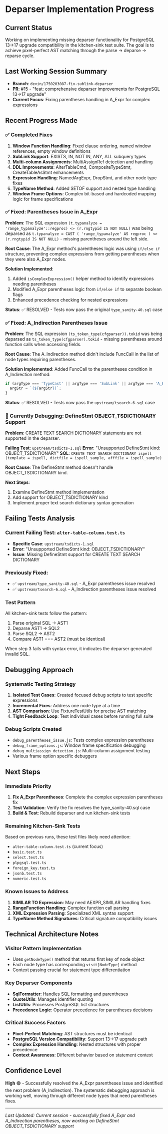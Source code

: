 # Deparser Implementation Progress

## Current Status
Working on implementing missing deparser functionality for PostgreSQL 13→17 upgrade compatibility in the kitchen-sink test suite. The goal is to achieve pixel-perfect AST matching through the parse → deparse → reparse cycle.

## Last Working Session Summary
- **Branch**: `devin/1750203087-fix-sublink-deparser`
- **PR**: #15 - "feat: comprehensive deparser improvements for PostgreSQL 13→17 upgrade"
- **Current Focus**: Fixing parentheses handling in A_Expr for complex expressions

## Recent Progress Made

### ✅ Completed Fixes
1. **Window Function Handling**: Fixed clause ordering, named window references, empty window definitions
2. **SubLink Support**: EXISTS, IN, NOT IN, ANY, ALL subquery types  
3. **Multi-column Assignments**: MultiAssignRef detection and handling
4. **DDL Improvements**: AlterTableCmd, CompositeTypeStmt, CreateTableAsStmt enhancements
5. **Expression Handling**: NamedArgExpr, DropStmt, and other node type fixes
6. **TypeName Method**: Added SETOF support and nested type handling
7. **Window Frame Options**: Complex bit-based and hardcoded mapping logic for frame specifications

### ✅ Fixed: Parentheses Issue in A_Expr

**Problem**: The SQL expression `(t.typanalyze = 'range_typanalyze'::regproc) <> (r.rngtypid IS NOT NULL)` was being deparsed as `t.typanalyze = CAST ( 'range_typanalyze' AS regproc ) <> (r.rngtypid IS NOT NULL)` - missing parentheses around the left side.

**Root Cause**: The A_Expr method's parentheses logic was using `if/else if` structure, preventing complex expressions from getting parentheses when they were also A_Expr nodes.

**Solution Implemented**:
1. Added `isComplexExpression()` helper method to identify expressions needing parentheses
2. Modified A_Expr parentheses logic from `if/else if` to separate boolean flags
3. Enhanced precedence checking for nested expressions

**Status**: ✅ RESOLVED - Tests now pass the original `type_sanity-40.sql` case

### ✅ Fixed: A_Indirection Parentheses Issue

**Problem**: The SQL expression `(ts_token_type(cfgparser)).tokid` was being deparsed as `ts_token_type(cfgparser).tokid` - missing parentheses around function calls when accessing fields.

**Root Cause**: The A_Indirection method didn't include FuncCall in the list of node types requiring parentheses.

**Solution Implemented**: Added FuncCall to the parentheses condition in A_Indirection method:
```typescript
if (argType === 'TypeCast' || argType === 'SubLink' || argType === 'A_Expr' || argType === 'FuncCall') {
  argStr = `(${argStr})`;
}
```

**Status**: ✅ RESOLVED - Tests now pass the `upstream/tsearch-6.sql` case

### 🔧 Currently Debugging: DefineStmt OBJECT_TSDICTIONARY Support

**Problem**: CREATE TEXT SEARCH DICTIONARY statements are not supported in the deparser.

**Failing Test**: `upstream/tsdicts-1.sql`
**Error**: "Unsupported DefineStmt kind: OBJECT_TSDICTIONARY"
**SQL**: `CREATE TEXT SEARCH DICTIONARY ispell (template = ispell, dictfile = ispell_sample, afffile = ispell_sample)`

**Root Cause**: The DefineStmt method doesn't handle OBJECT_TSDICTIONARY kind.

**Next Steps**:
1. Examine DefineStmt method implementation
2. Add support for OBJECT_TSDICTIONARY kind
3. Implement proper text search dictionary syntax generation

## Failing Tests Analysis

### Current Failing Test: `alter-table-column.test.ts`
- **Specific Case**: `upstream/tsdicts-1.sql`
- **Error**: "Unsupported DefineStmt kind: OBJECT_TSDICTIONARY"
- **Issue**: Missing DefineStmt support for CREATE TEXT SEARCH DICTIONARY

### Previously Fixed: 
- ✅ `upstream/type_sanity-40.sql` - A_Expr parentheses issue resolved
- ✅ `upstream/tsearch-6.sql` - A_Indirection parentheses issue resolved

### Test Pattern
All kitchen-sink tests follow the pattern:
1. Parse original SQL → AST1
2. Deparse AST1 → SQL2  
3. Parse SQL2 → AST2
4. Compare AST1 === AST2 (must be identical)

When step 3 fails with syntax error, it indicates the deparser generated invalid SQL.

## Debugging Approach

### Systematic Testing Strategy
1. **Isolated Test Cases**: Created focused debug scripts to test specific expressions
2. **Incremental Fixes**: Address one node type at a time
3. **AST Comparison**: Use FixtureTestUtils for precise AST matching
4. **Tight Feedback Loop**: Test individual cases before running full suite

### Debug Scripts Created
- `debug_parentheses_issue.js`: Tests complex expression parentheses
- `debug_frame_options.js`: Window frame specification debugging
- `debug_multiassign_detection.js`: Multi-column assignment testing
- Various frame option specific debuggers

## Next Steps

### Immediate Priority
1. **Fix A_Expr Parentheses**: Complete the complex expression parentheses fix
2. **Test Validation**: Verify the fix resolves the type_sanity-40.sql case
3. **Build & Test**: Rebuild deparser and run kitchen-sink tests

### Remaining Kitchen-Sink Tests
Based on previous runs, these test files likely need attention:
- `alter-table-column.test.ts` (current focus)
- `basic.test.ts`
- `select.test.ts` 
- `plpgsql.test.ts`
- `foreign_key.test.ts`
- `jsonb.test.ts`
- `numeric.test.ts`

### Known Issues to Address
1. **SIMILAR TO Expression**: May need AEXPR_SIMILAR handling fixes
2. **RangeFunction Handling**: Complex function call parsing
3. **XML Expression Parsing**: Specialized XML syntax support
4. **TypeName Method Signatures**: Critical signature compatibility issues

## Technical Architecture Notes

### Visitor Pattern Implementation
- Uses `getNodeType()` method that returns first key of node object
- Each node type has corresponding `visit[NodeType]` method
- Context passing crucial for statement type differentiation

### Key Deparser Components
- **SqlFormatter**: Handles SQL formatting and parentheses
- **QuoteUtils**: Manages identifier quoting
- **ListUtils**: Processes PostgreSQL list structures
- **Precedence Logic**: Operator precedence for parentheses decisions

### Critical Success Factors
- **Pixel-Perfect Matching**: AST structures must be identical
- **PostgreSQL Version Compatibility**: Support 13→17 upgrade path
- **Complex Expression Handling**: Nested structures with proper precedence
- **Context Awareness**: Different behavior based on statement context

## Confidence Level
**High** 🟢 - Successfully resolved the A_Expr parentheses issue and identified the next problem (A_Indirection). The systematic debugging approach is working well, moving through different node types that need parentheses fixes.

---
*Last Updated: Current session - successfully fixed A_Expr and A_Indirection parentheses, now working on DefineStmt OBJECT_TSDICTIONARY support*
